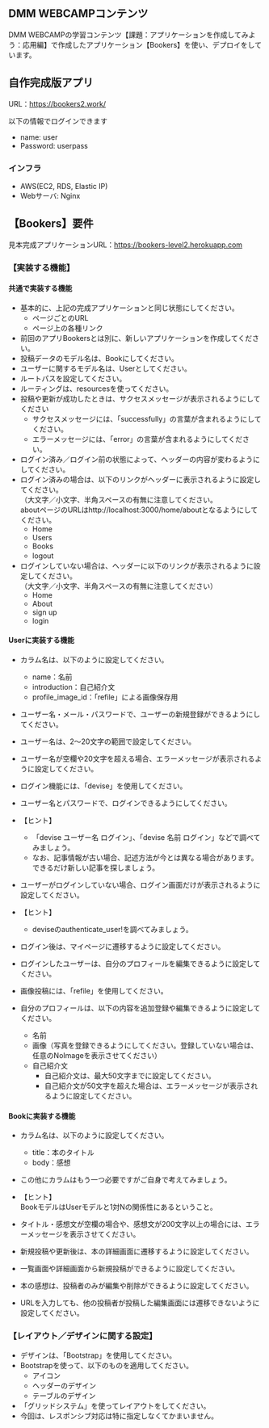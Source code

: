 ## DMM WEBCAMPコンテンツ
DMM WEBCAMPの学習コンテンツ【課題：アプリケーションを作成してみよう：応用編】で作成したアプリケーション【Bookers】を使い、デプロイをしています。

## 自作完成版アプリ

URL：https://bookers2.work/

以下の情報でログインできます<br>
- name: user
- Password: userpass

### インフラ

- AWS(EC2, RDS, Elastic IP)
- Webサーバ: Nginx


## 【Bookers】要件  

見本完成アプリケーションURL：https://bookers-level2.herokuapp.com

### 【実装する機能】

#### 共通で実装する機能
- 基本的に、上記の完成アプリケーションと同じ状態にしてください。
	- ページごとのURL
	- ページ上の各種リンク
- 前回のアプリBookersとは別に、新しいアプリケーションを作成してください。
- 投稿データのモデル名は、Bookにしてください。
- ユーザーに関するモデル名は、Userとしてください。
- ルートパスを設定してください。
- ルーティングは、resourcesを使ってください。
- 投稿や更新が成功したときは、サクセスメッセージが表示されるようにしてください
	- サクセスメッセージには、「successfully」の言葉が含まれるようにしてください。
	- エラーメッセージには、「error」の言葉が含まれるようにしてください。
- ログイン済み／ログイン前の状態によって、ヘッダーの内容が変わるようにしてください。
- ログイン済みの場合は、以下のリンクがヘッダーに表示されるように設定してください。
<br>（大文字／小文字、半角スペースの有無に注意してください。
<br>aboutページのURLはhttp://localhost:3000/home/aboutとなるようにしてください。
	- Home
	- Users
	- Books
	- logout　
- ログインしていない場合は、ヘッダーに以下のリンクが表示されるように設定してください。
<br>（大文字／小文字、半角スペースの有無に注意してください）
	- Home
	- About
	- sign up
	- login  

#### Userに実装する機能
- カラム名は、以下のように設定してください。
	- name：名前　　
	- introduction：自己紹介文
	- profile_image_id：「refile」による画像保存用
- ユーザー名・メール・パスワードで、ユーザーの新規登録ができるようにしてください。
- ユーザー名は、2～20文字の範囲で設定してください。
- ユーザー名が空欄や20文字を超える場合、エラーメッセージが表示されるように設定してください。
- ログイン機能には、「devise」を使用してください。
- ユーザー名とパスワードで、ログインできるようにしてください。
- 【ヒント】<br>
	- 「devise ユーザー名 ログイン」、「devise 名前 ログイン」などで調べてみましょう。
	- なお、記事情報が古い場合、記述方法が今とは異なる場合があります。できるだけ新しい記事を探しましょう。
	
- ユーザーがログインしていない場合、ログイン画面だけが表示されるように設定してください。
- 【ヒント】<br>
	- deviseのauthenticate_user!を調べてみましょう。

- ログイン後は、マイページに遷移するように設定してください。
- ログインしたユーザーは、自分のプロフィールを編集できるように設定してください。
- 画像投稿には、「refile」を使用してください。
- 自分のプロフィールは、以下の内容を追加登録や編集できるように設定してください。
	- 名前
	- 画像（写真を登録できるようにしてください。登録していない場合は、任意のNoImageを表示させてください）
	- 自己紹介文
		- 自己紹介文は、最大50文字までに設定してください。
		- 自己紹介文が50文字を超えた場合は、エラーメッセージが表示されるように設定してください。

#### Bookに実装する機能
- カラム名は、以下のように設定してください。
	- title：本のタイトル
	- body：感想
- この他にカラムはもう一つ必要ですがご自身で考えてみましょう。
- 【ヒント】<br>
BookモデルはUserモデルと1対Nの関係性にあるということ。

- タイトル・感想文が空欄の場合や、感想文が200文字以上の場合には、エラーメッセージを表示させてください。
- 新規投稿や更新後は、本の詳細画面に遷移するように設定してください。
- 一覧画面や詳細画面から新規投稿ができるように設定してください。
- 本の感想は、投稿者のみが編集や削除ができるように設定してください。
- URLを入力しても、他の投稿者が投稿した編集画面には遷移できないように設定してください。

### 【レイアウト／デザインに関する設定】
- デザインは、「Bootstrap」を使用してください。
- Bootstrapを使って、以下のものを適用してください。
	- アイコン
	- ヘッダーのデザイン
	- テーブルのデザイン
- 「グリッドシステム」を使ってレイアウトをしてください。
- 今回は、レスポンシブ対応は特に指定しなくてかまいません。

<!-- ### 学習記録
- 開始日 4月3日：Userモデルを作成、sign_up / sign_in機能を実装
- 終了日 4月7日：テストでエラーが出ないことを確認。グリッドシステムも導入。課題クリア。  
※アプリ名が「Bookers3」になっておりますが、内容は上記のものになります。
2020/04/10更新)リポジトリ名を「Bookers2」に変更。PCでは「Bookers3」が開発中のapp,「Bookers2-master」が完成版のapp。 -->

<!-- # README

This README would normally document whatever steps are necessary to get the
application up and running.

Things you may want to cover:

* Ruby version

* System dependencies

* Configuration

* Database creation

* Database initialization

* How to run the test suite

* Services (job queues, cache servers, search engines, etc.)

* Deployment instructions

* ...
 -->
